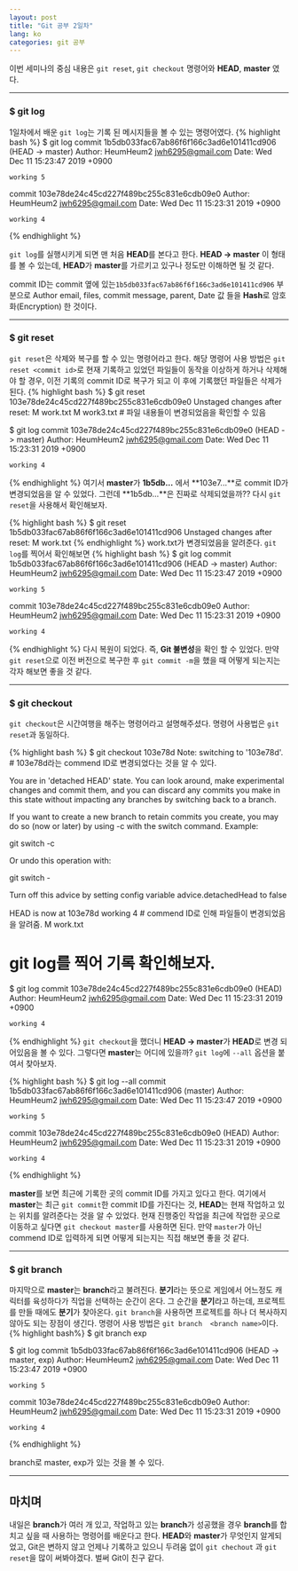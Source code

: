 ```yaml
---
layout: post
title: "Git 공부 2일차"
lang: ko
categories: git 공부
---
```


이번 세미나의 중심 내용은 `git reset`, `git checkout` 명령어와 **HEAD**, **master** 였다.

---

### $ git log

1일차에서 배운 `git log`는 기록 된 메시지들을 볼 수 있는 명령어였다.
{% highlight bash %}
$ git log
commit 1b5db033fac67ab86f6f166c3ad6e101411cd906 (HEAD -> master)
Author: HeumHeum2 <jwh6295@gmail.com>
Date:   Wed Dec 11 15:23:47 2019 +0900

    working 5

commit 103e78de24c45cd227f489bc255c831e6cdb09e0
Author: HeumHeum2 <jwh6295@gmail.com>
Date:   Wed Dec 11 15:23:31 2019 +0900

    working 4
{% endhighlight %}

`git log`를 실행시키게 되면 맨 처음 **HEAD**를 본다고 한다. **HEAD -> master** 이 형태를 볼 수 있는데, **HEAD**가 **master**를 가르키고 있구나 정도만 이해하면 될 것 같다.

commit ID는 commit 옆에 있는`1b5db033fac67ab86f6f166c3ad6e101411cd906` 부분으로 Author email, files, commit message, parent, Date 값 들을 **Hash**로 암호화(Encryption) 한 것이다.

---

### $ git reset

`git reset`은 삭제와 복구를 할 수 있는 명령어라고 한다.
해당 명령어 사용 방법은 `git reset <commit id>`로 현재 기록하고 있었던 파일들이 동작을 이상하게 하거나 삭제해야 할 경우, 이전 기록의 commit ID로 복구가 되고 이 후에 기록했던 파일들은 삭제가 된다.
{% highlight bash %}
$ git reset 103e78de24c45cd227f489bc255c831e6cdb09e0
Unstaged changes after reset:
M       work.txt
M       work3.txt           # 파일 내용들이 변경되었음을 확인할 수 있음

$ git log
commit 103e78de24c45cd227f489bc255c831e6cdb09e0 (HEAD -> master)
Author: HeumHeum2 <jwh6295@gmail.com>
Date:   Wed Dec 11 15:23:31 2019 +0900

    working 4
{% endhighlight %}
여기서 **master**가 **1b5db...** 에서 **103e7...**로 commit ID가 변경되었음을 알 수 있었다. 그런데 **1b5db...**은 진짜로 삭제되었을까?? 다시 `git reset`을 사용해서 확인해보자.

{% highlight bash %}
$ git reset 1b5db033fac67ab86f6f166c3ad6e101411cd906
Unstaged changes after reset:
M       work.txt
{% endhighlight %}
work.txt가 변경되었음을 알려준다. `git log`를 찍어서 확인해보면
{% highlight bash %}
$ git log
commit 1b5db033fac67ab86f6f166c3ad6e101411cd906 (HEAD -> master)
Author: HeumHeum2 <jwh6295@gmail.com>
Date:   Wed Dec 11 15:23:47 2019 +0900

    working 5

commit 103e78de24c45cd227f489bc255c831e6cdb09e0
Author: HeumHeum2 <jwh6295@gmail.com>
Date:   Wed Dec 11 15:23:31 2019 +0900

    working 4
{% endhighlight %}
다시 복원이 되었다. 즉, **Git 불변성**을 확인 할 수 있었다. 만약 `git reset`으로 이전 버전으로 복구한 후 `git commit -m`을 했을 때 어떻게 되는지는 각자 해보면 좋을 것 같다.

---

### $ git checkout

`git checkout`은 시간여행을 해주는 명령어라고 설명해주셨다. 명령어 사용법은 `git reset`과 동일하다.

{% highlight bash %}
$ git checkout 103e78d
Note: switching to '103e78d'.  # 103e78d라는 commend ID로 변경되었다는 것을 알 수 있다.

You are in 'detached HEAD' state. You can look around, make experimental
changes and commit them, and you can discard any commits you make in this
state without impacting any branches by switching back to a branch.

If you want to create a new branch to retain commits you create, you may
do so (now or later) by using -c with the switch command. Example:

  git switch -c <new-branch-name>

Or undo this operation with:

  git switch -

Turn off this advice by setting config variable advice.detachedHead to false

HEAD is now at 103e78d working 4  # commend ID로 인해 파일들이 변경되었음을 알려줌.
M       work.txt

# git log를 찍어 기록 확인해보자.

$ git log
commit 103e78de24c45cd227f489bc255c831e6cdb09e0 (HEAD)
Author: HeumHeum2 <jwh6295@gmail.com>
Date:   Wed Dec 11 15:23:31 2019 +0900

    working 4
{% endhighlight %}
`git checkout`을 했더니 **HEAD -> master**가 **HEAD**로 변경 되어있음을 볼 수 있다. 그렇다면 **master**는 어디에 있을까? `git log`에 `--all` 옵션을 붙여서 찾아보자.

{% highlight bash %}
$ git log --all
commit 1b5db033fac67ab86f6f166c3ad6e101411cd906 (master)
Author: HeumHeum2 <jwh6295@gmail.com>
Date:   Wed Dec 11 15:23:47 2019 +0900

    working 5

commit 103e78de24c45cd227f489bc255c831e6cdb09e0 (HEAD)
Author: HeumHeum2 <jwh6295@gmail.com>
Date:   Wed Dec 11 15:23:31 2019 +0900

    working 4
{% endhighlight %}

**master**를 보면 최근에 기록한 곳의 commit ID를 가지고 있다고 한다. 여기에서 **master**는 최근 `git commit`한 commit ID를 가진다는 것, **HEAD**는 현재 작업하고 있는 위치를 알려준다는 것을 알 수 있었다. 현재 진행중인 작업을 최근에 작업한 곳으로 이동하고 싶다면 `git checkout master`를 사용하면 된다. 만약 `master`가 아닌 commend ID로 입력하게 되면 어떻게 되는지는 직접 해보면 좋을 것 같다.

---

### $ git branch

마지막으로 **master**는 **branch**라고 불려진다. **분기**라는 뜻으로 게임에서 어느정도 캐릭터를 육성하다가 직업을 선택하는 순간이 온다. 그 순간을 **분기**라고 하는데, 프로젝트를 만들 때에도 **분기**가 찾아온다. `git branch`을 사용하면 프로젝트를 하나 더 복사하지 않아도 되는 장점이 생긴다. 명령어 사용 방법은 `git branch  <branch name>`이다.
{% highlight bash%}
$ git branch exp

$ git log
commit 1b5db033fac67ab86f6f166c3ad6e101411cd906 (HEAD -> master, exp)
Author: HeumHeum2 <jwh6295@gmail.com>
Date:   Wed Dec 11 15:23:47 2019 +0900

    working 5

commit 103e78de24c45cd227f489bc255c831e6cdb09e0
Author: HeumHeum2 <jwh6295@gmail.com>
Date:   Wed Dec 11 15:23:31 2019 +0900

    working 4
{% endhighlight %}

branch로 master, exp가 있는 것을 볼 수 있다.

---

## 마치며

내일은 **branch**가 여러 개 있고, 작업하고 있는 **branch**가 성공했을 경우 **branch**를 합치고 싶을 때 사용하는 명령어를 배운다고 한다.
**HEAD**와 **master**가 무엇인지 알게되었고, Git은 변하지 않고 언제나 기록하고 있으니 두려움 없이 `git chechout` 과 `git reset`을 많이 써봐야겠다.
벌써 Git이 친구 같다.